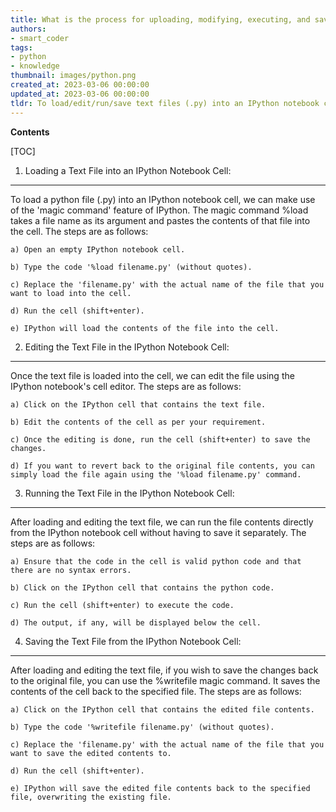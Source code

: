 ```yaml
---
title: What is the process for uploading, modifying, executing, and saving text files in the form of .py format to an ipython notebook cell?
authors:
- smart_coder
tags:
- python
- knowledge
thumbnail: images/python.png
created_at: 2023-03-06 00:00:00
updated_at: 2023-03-06 00:00:00
tldr: To load/edit/run/save text files (.py) into an IPython notebook cell, use the %load, %edit, %run, and %%writefile magic commands.
---
```


**Contents**

[TOC]

1. Loading a Text File into an IPython Notebook Cell:
-----------------------------------------------------

To load a python file (.py) into an IPython notebook cell, we can make use of the 'magic command' feature of IPython. The magic command %load takes a file name as its argument and pastes the contents of that file into the cell. The steps are as follows:

    a) Open an empty IPython notebook cell.
    
    b) Type the code '%load filename.py' (without quotes).
    
    c) Replace the 'filename.py' with the actual name of the file that you want to load into the cell.
    
    d) Run the cell (shift+enter).
    
    e) IPython will load the contents of the file into the cell.


2. Editing the Text File in the IPython Notebook Cell:
------------------------------------------------------

Once the text file is loaded into the cell, we can edit the file using the IPython notebook's cell editor. The steps are as follows:

    a) Click on the IPython cell that contains the text file.
    
    b) Edit the contents of the cell as per your requirement.
    
    c) Once the editing is done, run the cell (shift+enter) to save the changes.
    
    d) If you want to revert back to the original file contents, you can simply load the file again using the '%load filename.py' command.


3. Running the Text File in the IPython Notebook Cell:
-----------------------------------------------------

After loading and editing the text file, we can run the file contents directly from the IPython notebook cell without having to save it separately. The steps are as follows:

    a) Ensure that the code in the cell is valid python code and that there are no syntax errors.
    
    b) Click on the IPython cell that contains the python code.
    
    c) Run the cell (shift+enter) to execute the code.
    
    d) The output, if any, will be displayed below the cell.


4. Saving the Text File from the IPython Notebook Cell:
------------------------------------------------------

After loading and editing the text file, if you wish to save the changes back to the original file, you can use the %writefile magic command. It saves the contents of the cell back to the specified file. The steps are as follows:

    a) Click on the IPython cell that contains the edited file contents.
    
    b) Type the code '%writefile filename.py' (without quotes).
    
    c) Replace the 'filename.py' with the actual name of the file that you want to save the edited contents to.
    
    d) Run the cell (shift+enter).
    
    e) IPython will save the edited file contents back to the specified file, overwriting the existing file.
